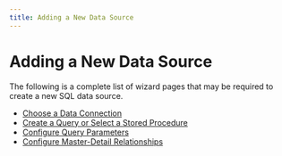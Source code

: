 ```yaml
---
title: Adding a New Data Source
---
```

# Adding a New Data Source
The following is a complete list of wizard pages that may be required to create a new SQL data source.
* [Choose a Data Connection](adding-a-new-data-source/choose-a-data-connection.md)
* [Create a Query or Select a Stored Procedure](adding-a-new-data-source/create-a-query-or-select-a-stored-procedure.md)
* [Configure Query Parameters](adding-a-new-data-source/configure-query-parameters.md)
* [Configure Master-Detail Relationships](adding-a-new-data-source/configure-master-detail-relationships.md)